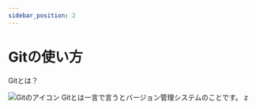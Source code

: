 ```yaml
---
sidebar_position: 2
---
```


# Gitの使い方

Gitとは？

![Gitのアイコン](./Git-Logo.png)
Gitとは一言で言うとバージョン管理システムのことです。
z
